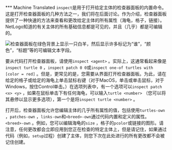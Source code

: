 ﻿*** Machine Translated
`inspect`是用于打开给定主体的检查器面板的内置命令。这是打开检查器面板的几种方法之一，我们将在后面讨论。作为介绍，检查器面板提供了一种快速的方法来查看和更改给定主体的所有属性（海龟，格子，链接）。NetLogo知道的有关主体的所有基础信息都是可见的，并且（几乎）都是可编辑的。

![检查器面板在绿色背景上显示一只白羊，然后显示许多标记为“谁”，“颜色”，“标题”等的可编辑文本字段。](/static/img/grass.png)

要从代码打开检查器面板，请使用`inspect <agent>` 。实际上，这通常看起来像是`inspect turtle 0` ，`inspect patch 0 0`或`inspect one-of turtles with [color = red]` 。但是，更常见的是，您需要从界面打开检查器面板。为此，请在给定的格子或给定的海龟上单击鼠标右键（对于MacOS，单击或单击鼠标，对于Windows，按住Control单击。）在选项列表中，有一个选项可以`inspect patch <x> <y>` ，如果在鼠标单击下有任何海龟，可以输入`turtle <number>` （您可以将其悬停以显示更多选项），第一个是将`inspect turtle <number>` 。

打开后，检查器面板允许您编辑主体的几乎所有属性的值，包括使用`turtles-own` ，`patches-own` ，`links-own`和`<breed>-own`通过代码内置和定义的属性。`<breed>-own` 。例如，您可以编辑海龟的`size` ，格子的`pcolor`或链接的图形。请注意，任何更改都会立即应用到您正在检查的特定主体上，但是请记住，如果通过代码（例如，`setup`过程）创建了主体，则您下次在此处进行的所有更改都不会被记住创建。